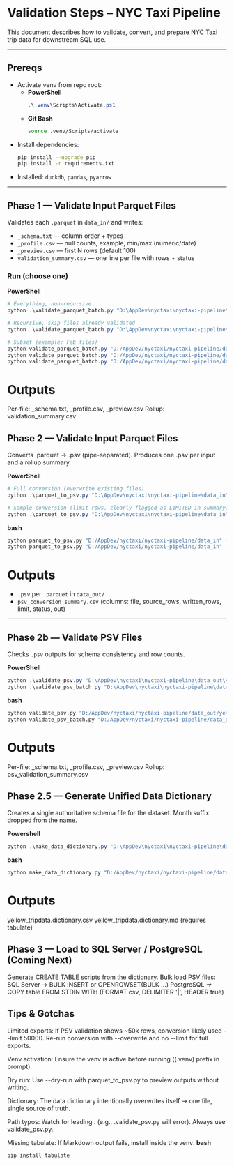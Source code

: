# Validation Steps – NYC Taxi Pipeline

This document describes how to validate, convert, and prepare NYC Taxi trip data for downstream SQL use.

---

## Prereqs

- Activate venv from repo root:
  - **PowerShell**
    ```powershell
    .\.venv\Scripts\Activate.ps1
    ```
  - **Git Bash**
    ```bash
    source .venv/Scripts/activate
    ```
- Install dependencies:
  ```bash
  pip install --upgrade pip
  pip install -r requirements.txt

- Installed: `duckdb`, `pandas`, `pyarrow`

---

## Phase 1 — Validate Input Parquet Files

Validates each `.parquet` in `data_in/` and writes:
- `_schema.txt` — column order + types  
- `_profile.csv` — null counts, example, min/max (numeric/date)  
- `_preview.csv` — first N rows (default 100)  
- `validation_summary.csv` — one line per file with rows + status

### Run (choose one)

**PowerShell**
```powershell
# Everything, non-recursive
python .\validate_parquet_batch.py "D:\AppDev\nyctaxi\nyctaxi-pipeline\data_in"

# Recursive, skip files already validated
python .\validate_parquet_batch.py "D:\AppDev\nyctaxi\nyctaxi-pipeline\data_in" --recursive --skip-existing

# Subset (example: Feb files)
python validate_parquet_batch.py "D:/AppDev/nyctaxi/nyctaxi-pipeline/data_in"
python validate_parquet_batch.py "D:/AppDev/nyctaxi/nyctaxi-pipeline/data_in" --recursive --skip-existing
python validate_parquet_batch.py "D:/AppDev/nyctaxi/nyctaxi-pipeline/data_in" --pattern "yellow_tripdata_2024-02*.parquet"
```
# Outputs
Per-file: _schema.txt, _profile.csv, _preview.csv
Rollup: validation_summary.csv

## Phase 2 — Validate Input Parquet Files
Converts .parquet → .psv (pipe-separated). Produces one .psv per input and a rollup summary.

**PowerShell**
```powershell
# Full conversion (overwrite existing files)
python .\parquet_to_psv.py "D:\AppDev\nyctaxi\nyctaxi-pipeline\data_in" --recursive --out-dir "D:\AppDev\nyctaxi\nyctaxi-pipeline\data_out" --overwrite

# Sample conversion (limit rows, clearly flagged as LIMITED in summary)
python .\parquet_to_psv.py "D:\AppDev\nyctaxi\nyctaxi-pipeline\data_in" --recursive --limit 50000 --out-dir "D:\AppDev\nyctaxi\nyctaxi-pipeline\data_out" --overwrite
```
**bash**
```bash
python parquet_to_psv.py "D:/AppDev/nyctaxi/nyctaxi-pipeline/data_in" --recursive --out-dir "D:/AppDev/nyctaxi/nyctaxi-pipeline/data_out" --overwrite
python parquet_to_psv.py "D:/AppDev/nyctaxi/nyctaxi-pipeline/data_in" --recursive --limit 50000 --out-dir "D:/AppDev/nyctaxi/nyctaxi-pipeline/data_out" --overwrite
```
# Outputs
- `.psv` per `.parquet` in `data_out/`
- `psv_conversion_summary.csv` (columns: file, source_rows, written_rows, limit, status, out)

---

## Phase 2b — Validate PSV Files
Checks `.psv` outputs for schema consistency and row counts.

**PowerShell**
```powershell
python .\validate_psv.py "D:\AppDev\nyctaxi\nyctaxi-pipeline\data_out\yellow_tripdata_2024-01.psv"
python .\validate_psv_batch.py "D:\AppDev\nyctaxi\nyctaxi-pipeline\data_out" --recursive
```
**bash**
```bash
python validate_psv.py "D:/AppDev/nyctaxi/nyctaxi-pipeline/data_out/yellow_tripdata_2024-01.psv"
python validate_psv_batch.py "D:/AppDev/nyctaxi/nyctaxi-pipeline/data_out" --recursive
```
# Outputs
Per-file: _schema.txt, _profile.csv, _preview.csv
Rollup: psv_validation_summary.csv

## Phase 2.5 — Generate Unified Data Dictionary
Creates a single authoritative schema file for the dataset. Month suffix dropped from the name.

**Powershell**
```powershell
python .\make_data_dictionary.py "D:\AppDev\nyctaxi\nyctaxi-pipeline\data_out"
```
**bash**
```bash
python make_data_dictionary.py "D:/AppDev/nyctaxi/nyctaxi-pipeline/data_out"
```
# Outputs
yellow_tripdata.dictionary.csv
yellow_tripdata.dictionary.md (requires tabulate)

## Phase 3 — Load to SQL Server / PostgreSQL (Coming Next)
Generate CREATE TABLE scripts from the dictionary.
Bulk load PSV files:
SQL Server → BULK INSERT or OPENROWSET(BULK ...)
PostgreSQL → COPY table FROM STDIN WITH (FORMAT csv, DELIMITER '|', HEADER true)

## Tips & Gotchas
Limited exports: If PSV validation shows ~50k rows, conversion likely used --limit 50000.
Re-run conversion with --overwrite and no --limit for full exports.

Venv activation: Ensure the venv is active before running ((.venv) prefix in prompt).

Dry run: Use --dry-run with parquet_to_psv.py to preview outputs without writing.

Dictionary: The data dictionary intentionally overwrites itself → one file, single source of truth.

Path typos: Watch for leading . (e.g., .validate_psv.py will error). Always use validate_psv.py.

Missing tabulate: If Markdown output fails, install inside the venv:
**bash**
```bash
pip install tabulate
```